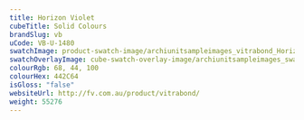 ```yaml
---
title: Horizon Violet
cubeTitle: Solid Colours
brandSlug: vb
uCode: VB-U-1480
swatchImage: product-swatch-image/archiunitsampleimages_vitrabond_Horizon_Violet.jpg
swatchOverlayImage: cube-swatch-overlay-image/archiunitsampleimages_swatch-overlay_vitrabond.png
colourRgb: 68, 44, 100
colourHex: 442C64
isGloss: "false"
websiteUrl: http://fv.com.au/product/vitrabond/
weight: 55276
---
```

